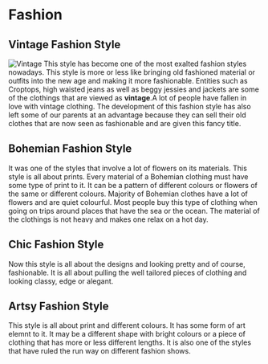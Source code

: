 # Fashion
## Vintage Fashion Style
![Vintage](https://www.pinterest.ch/pin/491947959268170234/.png)
This style has become one of the most exalted fashion styles nowadays. This style is more or less like bringing old fashioned material or outfits into the new age and making it more fashionable. Entities such as Croptops, high waisted jeans as well as beggy jessies and jackets are some of the clothings that are viewed as <b>vintage</b>.A lot of people have fallen in love with vintage clothing. The development of this fashion style has also left some of our parents at an advantage because they can sell their old clothes that are now seen as fashionable and are given this fancy title.
## Bohemian Fashion Style
It was one of the styles that involve a lot of flowers on its materials. This style is all about prints. Every material of a Bohemian clothing must have some type of print to it. It can be a pattern of different colours or flowers of the same or different colours. Majority of  Bohemian clothes have a lot of flowers and are quiet colourful. Most people buy this type of clothing when going on trips around places that have the sea or the ocean. The material of the clothings is not heavy and makes one relax on a hot day.
## Chic Fashion Style
Now this style is all about the designs and looking pretty and of course, fashionable. It is all about pulling the well tailored pieces of clothing and looking classy, edge or alegant.
## Artsy Fashion Style
This style is all about print and different colours. It has some form of art elemnt to it. It may be a different shape with bright colours or a piece of clothing that has more or less different lengths. It is also one of the styles that have ruled the run way on different fashion shows. 
